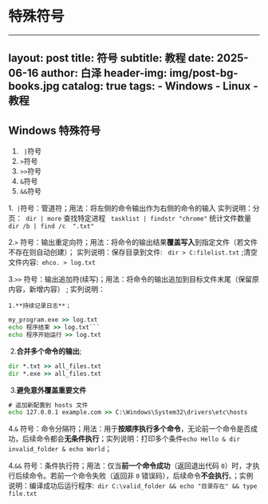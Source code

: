 # 特殊符号

---

layout:     post
title:     符号
subtitle:   教程
date:       2025-06-16
author:     白泽
header-img: img/post-bg-books.jpg
catalog: true
tags:
    - Windows
    - Linux
    - 教程
---











## Windows 特殊符号



1. ``` |```符号
2. ```>```符号
3. ```>>```符号
4. ```&```符号
5. ```&&```符号

1.``` |```符号：管道符；用法：将左侧的命令输出作为右侧的命令的输入 实列说明：分页：``` dir | more```  查找特定进程  ``` tasklist | findstr "chrome"```  统计文件数量 ``` dir /b | find /c  ".txt"```

2.```>```  符号：输出重定向符；用法：将命令的输出结果**覆盖写入**到指定文件（若文件不存在则自动创建）； 实列说明：保存目录到文件: ``` dir > C:filelist.txt```  ;清空文件内容:``` ehco. > log.txt``` 

 3.```>>``` 符号：输出追加符(续写)；用法：将命令的输出追加到目标文件末尾（保留原内容，新增内容） ; 实列说明：

 	1.**持续记录日志**；

``` cmd
my_program.exe >> log.txt
echo 程序结束 >> log.txt```    
echo 程序开始运行 >> log.txt
```

​	2.**合并多个命令的输出**; 

``````cmd
dir *.txt >> all_files.txt
dir *.exe >> all_files.txt

``````

​	3.**避免意外覆盖重要文件**

``````cmd
# 追加新配置到 hosts 文件
echo 127.0.0.1 example.com >> C:\Windows\System32\drivers\etc\hosts

``````

4.`&` 符号：命令分隔符；用法：用于**按顺序执行多个命令**，无论前一个命令是否成功，后续命令都会**无条件执行**；实列说明：打印多个条件```echo Hello & dir invalid_folder & echo World```；

4.`&&` 符号：条件执行符；用法：仅当**前一个命令成功**（返回退出代码 `0`）时，才执行后续命令。若前一个命令失败（返回非 `0` 错误码），后续命令**不会执行**。；实例说明：编译成功后运行程序:``` dir C:\valid_folder && echo "目录存在" && type file.txt```